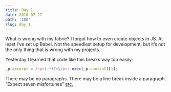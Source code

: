 ```yaml
---
title: Day 1
date: 2016-07-27
path: '100'
slug: day_1
---
```


What is wrong with my fabric? I forgot how to even create objects in JS. At least I’ve set up Babel. Not the speediest setup for development, but it’s not the only thing that is wrong with my projects.

Yesterday I learned that code like this breaks way too easily:

```js
_p.excerpt = /<p>(.*)?<\/p>/.exec(_p.content)[1];
```

There may be no paragraphs. There may be a line break inside a paragraph. “Expect seven misfortunes” [etc.](http://hermetic.com/crowley/libers/lib148.html)